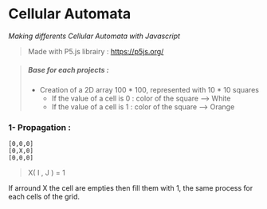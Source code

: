 # Cellular Automata
_Making differents Cellular Automata with Javascript_

> Made with P5.js librairy : https://p5js.org/

> #####  Base for each projects : 
> - Creation of a 2D array 100 * 100,  represented with 10 * 10 squares  
>   * If the value of a cell is 0 : color of the square --> White 
>   * If the value of a cell is 1 : color of the square --> Orange


### 1- Propagation : 
```
[0,0,0]
[0,X,0]
[0,0,0]
```
> X( I , J ) = 1

If arround X the cell are empties then fill them with 1, the same process for each cells of the grid.
